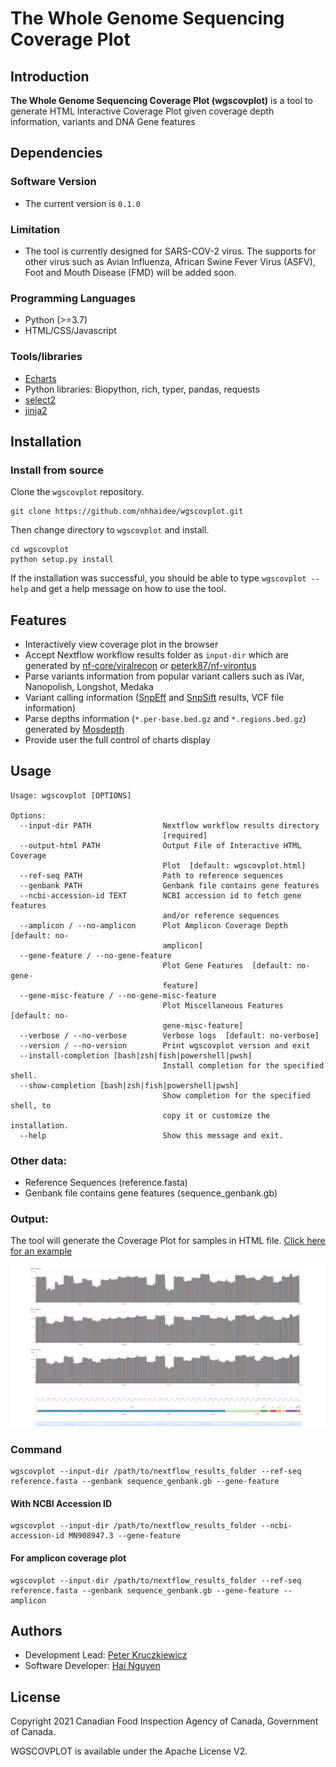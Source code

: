 # The Whole Genome Sequencing Coverage Plot

## Introduction

**The Whole Genome Sequencing Coverage Plot (wgscovplot)** is a tool to generate HTML Interactive Coverage Plot given coverage depth information, variants and DNA Gene features

## Dependencies

### Software Version

- The current version is ```0.1.0```

### Limitation

- The tool is currently designed for SARS-COV-2 virus. The supports for other virus such as Avian Influenza, African Swine Fever Virus (ASFV), Foot and Mouth Disease (FMD) will be added soon.

### Programming Languages

- Python (>=3.7)
- HTML/CSS/Javascript

### Tools/libraries

- [Echarts]
- Python libraries: Biopython, rich, typer, pandas, requests
- [select2]
- [jinja2]

## Installation

### Install from source
Clone the `wgscovplot` repository.

```
git clone https://github.com/nhhaidee/wgscovplot.git
```

Then change directory to `wgscovplot` and install.

```
cd wgscovplot
python setup.py install
```

If the installation was successful, you should be able to type `wgscovplot --help` and get a help message on how to use the tool.

## Features

- Interactively view coverage plot in the browser
- Accept Nextflow workflow results folder as ```input-dir``` which are generated by [nf-core/viralrecon] or [peterk87/nf-virontus]
- Parse variants information from popular variant callers such as iVar, Nanopolish, Longshot, Medaka
- Variant calling information ([SnpEff] and [SnpSift] results, VCF file information)
- Parse depths information (```*.per-base.bed.gz``` and ```*.regions.bed.gz```) generated by [Mosdepth]
- Provide user the full control of charts display


## Usage

```
Usage: wgscovplot [OPTIONS]

Options:
  --input-dir PATH                Nextflow workflow results directory
                                  [required]
  --output-html PATH              Output File of Interactive HTML Coverage
                                  Plot  [default: wgscovplot.html]
  --ref-seq PATH                  Path to reference sequences
  --genbank PATH                  Genbank file contains gene features
  --ncbi-accession-id TEXT        NCBI accession id to fetch gene features
                                  and/or reference sequences
  --amplicon / --no-amplicon      Plot Amplicon Coverage Depth  [default: no-
                                  amplicon]
  --gene-feature / --no-gene-feature
                                  Plot Gene Features  [default: no-gene-
                                  feature]
  --gene-misc-feature / --no-gene-misc-feature
                                  Plot Miscellaneous Features  [default: no-
                                  gene-misc-feature]
  --verbose / --no-verbose        Verbose logs  [default: no-verbose]
  --version / --no-version        Print wgscovplot version and exit
  --install-completion [bash|zsh|fish|powershell|pwsh]
                                  Install completion for the specified shell.
  --show-completion [bash|zsh|fish|powershell|pwsh]
                                  Show completion for the specified shell, to
                                  copy it or customize the installation.
  --help                          Show this message and exit.
```

### Other data:

- Reference Sequences (reference.fasta)
- Genbank file contains gene features (sequence_genbank.gb)

### Output:
The tool will generate the Coverage Plot for samples in HTML file. <a href="https://nhhaidee.github.io">Click here for an example</a>

<img width="765" alt="wgscovplot" src="https://raw.githubusercontent.com/nhhaidee/nhhaidee.github.io/master/wgscovplot.png">

### Command

```
wgscovplot --input-dir /path/to/nextflow_results_folder --ref-seq reference.fasta --genbank sequence_genbank.gb --gene-feature
```
#### With NCBI Accession ID
```
wgscovplot --input-dir /path/to/nextflow_results_folder --ncbi-accession-id MN908947.3 --gene-feature
```
#### For amplicon coverage plot
```
wgscovplot --input-dir /path/to/nextflow_results_folder --ref-seq reference.fasta --genbank sequence_genbank.gb --gene-feature --amplicon
```

## Authors

* Development Lead: [Peter Kruczkiewicz]
* Software Developer: [Hai Nguyen]

## License

Copyright 2021 Canadian Food Inspection Agency of Canada, Government of Canada.

WGSCOVPLOT is available under the Apache License V2.

<!-- TODO nf-core: Add bibliography of tools and data used in your pipeline -->


[Peter Kruczkiewicz]: https://github.com/peterk87/
[Hai Nguyen]: https://github.com/nhhaidee/
[Echarts]: https://echarts.apache.org/en/index.html
[select2]: https://select2.org/
[jinja2]: https://jinja.palletsprojects.com/en/3.0.x/
[SnpEff]: https://pcingola.github.io/SnpEff/se_introduction/
[SnpSift]: https://pcingola.github.io/SnpEff/ss_introduction/
[Mosdepth]: https://github.com/brentp/mosdepth
[nf-core/viralrecon]: https://github.com/nf-core/viralrecon
[peterk87/nf-virontus]: https://github.com/peterk87/nf-virontus/
[Canadian Food Inspection Agency of Canada]: https://inspection.canada.ca/science-and-research/our-laboratories/ncfad-winnipeg/eng/1549576575939/1549576643836